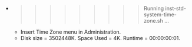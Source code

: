 * >>>>>>>>> Running inst-std-system-time-zone.sh ...
  * Insert Time Zone menu in Administration.
  * Disk size = 3502448K. Space Used = 4K. Runtime = 00:00:00:01.
